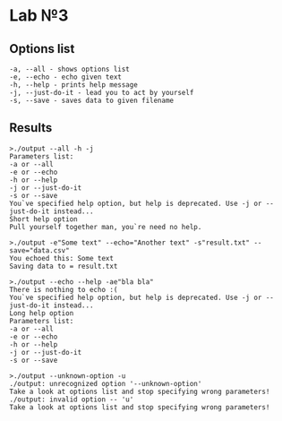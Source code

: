 # Lab №3

## Options list
    -a, --all - shows options list
    -e, --echo - echo given text
    -h, --help - prints help message
    -j, --just-do-it - lead you to act by yourself
    -s, --save - saves data to given filename

## Results

```
>./output --all -h -j
Parameters list:
-a or --all
-e or --echo
-h or --help
-j or --just-do-it
-s or --save
You`ve specified help option, but help is deprecated. Use -j or --just-do-it instead...
Short help option
Pull yourself together man, you`re need no help.
``` 

```
>./output -e"Some text" --echo="Another text" -s"result.txt" --save="data.csv"
You echoed this: Some text
Saving data to = result.txt
```

```
>./output --echo --help -ae"bla bla"
There is nothing to echo :(
You`ve specified help option, but help is deprecated. Use -j or --just-do-it instead...
Long help option
Parameters list:
-a or --all
-e or --echo
-h or --help
-j or --just-do-it
-s or --save
```

```
>./output --unknown-option -u
./output: unrecognized option '--unknown-option'
Take a look at options list and stop specifying wrong parameters!
./output: invalid option -- 'u'
Take a look at options list and stop specifying wrong parameters!
```
